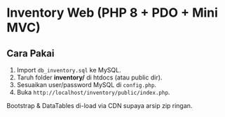 # Inventory Web (PHP 8 + PDO + Mini MVC)

## Cara Pakai
1. Import `db_inventory.sql` ke MySQL.
2. Taruh folder **inventory/** di htdocs (atau public dir).
3. Sesuaikan user/password MySQL di `config.php`.
4. Buka `http://localhost/inventory/public/index.php`.

Bootstrap & DataTables di-load via CDN supaya arsip zip ringan.
